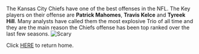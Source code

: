 The Kansas City Chiefs have one of the best offenses in the NFL. The Key players on their offense are **Patrick Mahomes**, **Travis Kelce** and **Tyreek Hill**. Many analysts have called them the most explosive Trio of all time and they are the main reason the Chiefs offense has been top ranked over the last few seasons.
![Scary](https://clutchpoints.com/wp-content/uploads/2021/11/Kansas-City-Chiefs-4-bold-predictions-for-Week-9-vs.jpeg)





























  Click [HERE](README.md) to return home.
